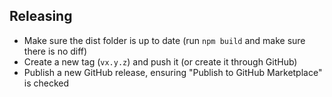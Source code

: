 ## Releasing

- Make sure the dist folder is up to date (run `npm build` and make sure there is no diff)
- Create a new tag (`vx.y.z`) and push it (or create it through GitHub)
- Publish a new GitHub release, ensuring "Publish to GitHub Marketplace" is checked
